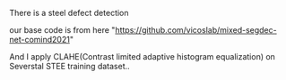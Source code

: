There is a steel defect detection 

our base code is from here "https://github.com/vicoslab/mixed-segdec-net-comind2021"

And I apply CLAHE(Contrast limited adaptive histogram equalization) on Severstal STEE training dataset..
